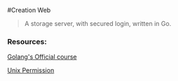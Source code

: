 #Creation Web
  > A storage server, with secured login, written in Go. 

### Resources:

[Golang's Official course](https://golang.org/doc/articles/wiki/)

[Unix Permission](http://permissions-calculator.org/info/)

